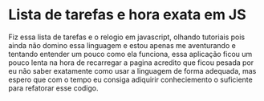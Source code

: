 # Lista de tarefas e hora exata em JS

Fiz essa lista de tarefas e o relogio em javascript, olhando tutoriais pois ainda não domino essa linguagem e estou apenas me aventurando e tentando entender um pouco como ela funciona, essa aplicação ficou um pouco lenta na hora de recarregar a pagina acredito que ficou pesada por eu não saber exatamente como usar a linguagem de forma adequada, mas espero que com o tempo eu consiga adiquirir conheciemento o suficiente para refatorar esse codigo.

